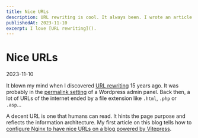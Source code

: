 ```yaml
---
title: Nice URLs
description: URL rewriting is cool. It always been. I wrote an article about it.
publishedAt: 2023-11-10
excerpt: I love [URL rewriting]().
---
```


# Nice URLs

2023-11-10

It blown my mind when I discovered [URL rewriting](https://en.wikipedia.org/wiki/Rewrite_engine) 15 years ago. It was probably in the [permalink setting](https://wordpress.org/documentation/article/customize-permalinks/#choosing-your-permalink-structure) of a Wordpress admin panel. Back then, a lot of URLs of the internet ended by a file extension like `.html`, `.php` or `.asp`…

A decent URL is one that humans can read. It hints the page purpose and reflects the information architecture. My first article on this blog tells how to [configure Nginx to have nice URLs on a blog powered by Vitepress](../articles/using-vitepress-cleanurls-on-nginx-environment.md).
